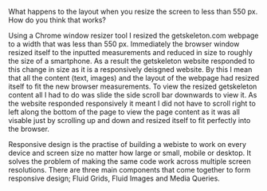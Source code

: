 What happens to the layout when you resize the screen to less than 550 px. How do you think that works?

Using a Chrome window resizer tool I resized the getskeleton.com webpage to a width that was less than 550 px. Immediately the browser window resized itself to the inputted measurements and reduced in size to roughly the size of a smartphone. As a result the getskeleton website responded to this change in size as it is a responsively deisgned website. By this I mean that all the content (text, images) and the layout of the webpage had resized itself to fit the new browser measurements. To view the resized getskeleton content all I had to do was slide the side scroll bar downwards to view it. As the website responded responsively it meant I did not have to scroll right to left along the bottom of the page to view the page content as it was all visable just by scrolling up and down and resized itself to fit perfectly into the  browser. 

Responsive design is the practise of building a webiste to work on every device and screen size no matter how large or small, mobile or desktop. It solves the problem of making the same code work across multiple screen resolutions. There are three main components that come together to form responsive design; Fluid Grids, Fluid Images and Media Queries.
